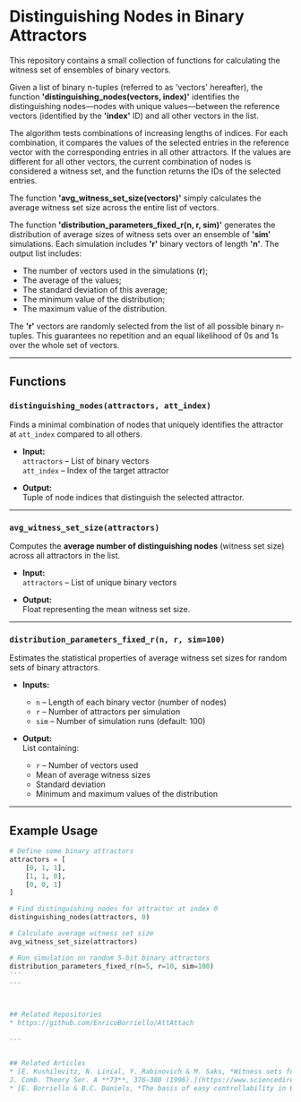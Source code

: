 # Distinguishing Nodes in Binary Attractors

This repository contains a small collection of functions for calculating the witness set of ensembles of binary vectors.

Given a list of binary n-tuples (referred to as 'vectors' hereafter), the function **'distinguishing_nodes(vectors, index)'** identifies the distinguishing nodes—nodes with unique values—between the reference vectors (identified by the **'index'** ID) and all other vectors in the list.

The algorithm tests combinations of increasing lengths of indices. For each combination, it compares the values of the selected entries in the reference vector with the corresponding entries in all other attractors.
If the values are different for all other vectors, the current combination of nodes is considered a witness set, and the function returns the IDs of the selected entries.

The function **'avg_witness_set_size(vectors)'** simply calculates the average witness set size across the entire list of vectors.

The function **'distribution_parameters_fixed_r(n, r, sim)'** generates the distribution of average sizes of witness sets over an ensemble of **'sim'** simulations. Each simulation includes **'r'** binary vectors of length **'n'**. The output list includes:

* The number of vectors used in the simulations (**r**);
* The average of the values;
* The standard deviation of this average;
* The minimum value of the distribution;
* The maximum value of the distribution.

The **'r'** vectors are randomly selected from the list of all possible binary n-tuples. This guarantees no repetition and an equal likelihood of 0s and 1s over the whole set of vectors.


---

##  Functions

### `distinguishing_nodes(attractors, att_index)`
Finds a minimal combination of nodes that uniquely identifies the attractor at `att_index` compared to all others.

- **Input:**  
  `attractors` – List of binary vectors  
  `att_index` – Index of the target attractor

- **Output:**  
  Tuple of node indices that distinguish the selected attractor.

---

### `avg_witness_set_size(attractors)`
Computes the **average number of distinguishing nodes** (witness set size) across all attractors in the list.

- **Input:**  
  `attractors` – List of unique binary vectors

- **Output:**  
  Float representing the mean witness set size.

---

### `distribution_parameters_fixed_r(n, r, sim=100)`
Estimates the statistical properties of average witness set sizes for random sets of binary attractors.

- **Inputs:**
  - `n` – Length of each binary vector (number of nodes)
  - `r` – Number of attractors per simulation
  - `sim` – Number of simulation runs (default: 100)

- **Output:**  
  List containing:
  - `r` – Number of vectors used
  - Mean of average witness sizes
  - Standard deviation
  - Minimum and maximum values of the distribution

---

## Example Usage

```python
# Define some binary attractors
attractors = [
    [0, 1, 1],
    [1, 1, 0],
    [0, 0, 1]
]

# Find distinguishing nodes for attractor at index 0
distinguishing_nodes(attractors, 0)

# Calculate average witness set size
avg_witness_set_size(attractors)

# Run simulation on random 5-bit binary attractors
distribution_parameters_fixed_r(n=5, r=10, sim=100)
'''
---



## Related Repositories
* https://github.com/EnricoBorriello/AttAttach

---


## Related Articles
* [E. Kushilevitz, N. Linial, Y. Rabinovich & M. Saks, *Witness sets for families of binary vectors*. 
J. Comb. Theory Ser. A **73**, 376–380 (1996).](https://www.sciencedirect.com/science/article/pii/S009731659680015X?via%3Dihub)
* [E. Borriello & B.C. Daniels, *The basis of easy controllability in Boolean networks*. Nat Commun **12**, 5227 (2021)](https://www.nature.com/articles/s41467-021-25533-3)
